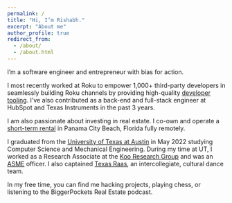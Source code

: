 ```yaml
---
permalink: /
title: "Hi, I’m Rishabh."
excerpt: "About me"
author_profile: true
redirect_from: 
  - /about/
  - /about.html
---
```


I’m a software engineer and entrepreneur with bias for action.

I most recently worked at Roku to empower 1,000+ third-party developers in seamlessly building Roku channels by providing high-quality [developer tooling](https://devtools.web.roku.com/#unit-test-framework-tool). I’ve also contributed as a back-end and full-stack engineer at HubSpot and Texas Instruments in the past 3 years.

I am also passionate about investing in real estate. I co-own and operate a [short-term rental](/real-estate/real-estate-1/) in Panama City Beach, Florida fully remotely.

I graduated from the [University of Texas at Austin](https://www.utexas.edu/) in May 2022 studying Computer Science and Mechanical Engineering. During my time at UT, I worked as a Research Associate at the [Koo Research Group](https://www.me.utexas.edu/people/faculty-directory/koo) and was an [ASME](https://www.utasme.org/) officer. I also captained [Texas Raas](/art/art-1/), an intercollegiate, cultural dance team.

In my free time, you can find me hacking projects, playing chess, or listening to the BiggerPockets Real Estate podcast.